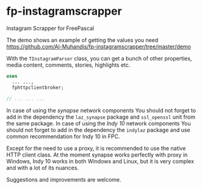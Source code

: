 # fp-instagramscrapper
Instagram Scrapper for FreePascal

The demo shows an example of getting the values you need https://github.com/Al-Muhandis/fp-instagramscrapper/tree/master/demo

With the `TInstagramParser` class, you can get a bunch of other properties, media content, comments, stories, highlights etc.

``` Pascal
uses
  ... ..., 
  fphttpclientbroker;
  
// ... ... ...

```
In case of using the _synapse_ network components You should not forget to add in the dependency the `laz_synapse` package and `ssl_openssl` unit from the same package.
In case of using the _Indy 10_ network components You should not forget to add in the dependency the `indylaz` package and use common recommendation for Indy 10 in FPC.

Except for the need to use a proxy, it is recommended to use the native HTTP client class. At the moment synapse works perfectly with proxy in Windows, Indy 10 works in both Windows and Linux, but it is very complex and with a lot of its nuances.

Suggestions and improvements are welcome.